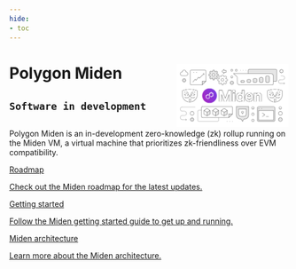 ```yaml
---
hide:
- toc
---
```


<style>
   .git-revision-date-localized-plugin, .md-source-file, .md-content__button.md-icon {
      display: none;
   }
</style>

<div class="section-wrapper product-section-head">
      <div class="hero-image"><img src="../img/miden/miden.svg" loading="lazy" class="hero-image" style="width: 40%; float: right;"></div>
   <div class="hero-left">
      <h1 class="hero-heading">Polygon Miden</h1>
      <h2><code>Software in development</code></h2>
      <h2></h2>
      <p class="hero-subtext">Polygon Miden is an in-development zero-knowledge (zk) rollup running on the Miden VM, a virtual machine that prioritizes zk-friendliness over EVM compatibility.</p>
   </div>
</div>

<div class="grid-container">
   <div class="grid-item">
      <a href="./miden-base/introduction/roadmap/">
         <div class="product-list-item-header">
            <div class="feature-card-heading">Roadmap</div>
         </div>
         <p class="feature-paragraph">Check out the Miden roadmap for the latest updates.</p>
      </a>
   </div>
   <div class="grid-item">
      <a href="./miden-base/introduction/getting-started/">
         <div class="product-list-item-header">
            <div class="feature-card-heading">Getting started</div>
         </div>
         <p class="feature-paragraph">Follow the Miden getting started guide to get up and running.</p>
      </a>
   </div>
   <div class="grid-item">
      <a href="./miden-base/architecture/overview/">
         <div class="product-list-item-header">
            <div class="feature-card-heading">Miden architecture</div>
         </div>
         <p class="feature-paragraph">Learn more about the Miden architecture.</p>
      </a>
   </div>
</div>
</div>